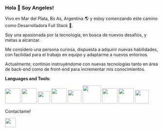 ### Hola 👋 Soy Angeles!

Vivo en Mar del Plata, Bs As, Argentina 🌎 y estoy comenzando este camino como Desarrolladora Full Stack 🚀. 

Soy una apasionada por la tecnología, en busca de nuevos desafios, y metas a alcanzar.

Me considero una persona curiosa, dispuesta a adquirir nuevas habilidades, con facilidad para el trabajo en equipo y adaptarme a nuevos entornos.

Actualmente, continúo instruyéndome con nuevas tecnologías tanto en área de back-end como de front-end para incrementar mis conocimientos.



**Languages and Tools:**

  <a href="https://www.w3.org/html/"><img src="https://user-images.githubusercontent.com/94530832/200699270-b5270a46-12c0-4f08-8577-3e7c4210efaf.svg" width="50" height="50"></a>
  <a href="https://developer.mozilla.org/es/docs/Web/CSS"><img src="https://brandeps.com/logo-download/C/CSS-3-logo-vector-01.svg" width="50" height="50"></a>
  <a href="https://developer.mozilla.org/en-US/docs/Web/JavaScript"><img src="https://user-images.githubusercontent.com/94530832/200695769-9de77c53-3f20-4e38-bc33-e79e82c38400.svg" width="40" height="40"></a>
  <a href="https://react.com"><img src="https://user-images.githubusercontent.com/94530832/200696499-58a56fa0-9859-419d-8e3b-e694e5a05b5b.svg" width="50" height="50"></a>
  <a href="https://redux.js.org/"><img src="https://brandeps.com/icon-download/R/Redux-icon-vector-02.svg" width="45" height="45"></a>
  <a href="https://nodejs.org/"><img src="https://www.svgrepo.com/show/303658/nodejs-1-logo.svg" width="60" height="60"></a>
  <a href="https://developer.mozilla.org/es/docs/Learn/Server-side/Express_Nodejs/Introduction"><img src="https://assets.website-files.com/61ca3f775a79ec5f87fcf937/6202fcdee5ee8636a145a41b_1234.png" width="50" height="50"></a>
  <a href="https://www.postgresql.org/"><img src="https://user-images.githubusercontent.com/94530832/200699335-74830abc-ad07-4895-819e-553c793023ef.svg" width="50" height="50"></a>
  <a href="https://sequelize.org/docs/v6/getting-started/"><img src="https://brandeps.com/icon-download/S/Sequelize-icon-vector-01.svg" width="45" height="45"></a>




Contactame!

<a href="https://www.linkedin.com/in/angeles-gallardo-dev/"><img src="https://brandeps.com/icon-download/L/Linkedin-icon-vector-13.svg" width="35" height="30">




